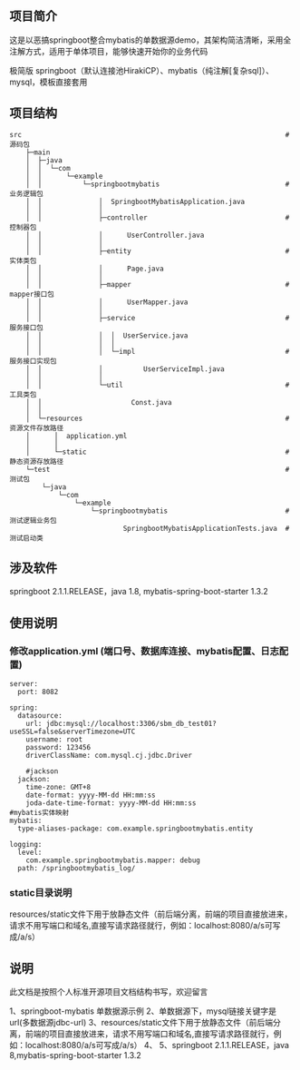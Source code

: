 

## 项目简介

这是以恶搞springboot整合mybatis的单数据源demo，其架构简洁清晰，采用全注解方式，适用于单体项目，能够快速开始你的业务代码

极简版 springboot（默认连接池HirakiCP）、mybatis（纯注解[复杂sql]）、mysql，模板直接套用



## 项目结构

```
src																	# 源码包
    ├─main
    │  ├─java
    │  │  └─com
    │  │      └─example
    │  │          └─springbootmybatis								# 业务逻辑包
    │  │              │  SpringbootMybatisApplication.java
    │  │              │
    │  │              ├─controller									# 控制器包
    │  │              │      UserController.java
    │  │              │
    │  │              ├─entity										# 实体类包
    │  │              │      Page.java
    │  │              │
    │  │              ├─mapper										# mapper接口包
    │  │              │      UserMapper.java
    │  │              │
    │  │              ├─service										# 服务接口包
    │  │              │  │  UserService.java
    │  │              │  │
    │  │              │  └─impl										# 服务接口实现包
    │  │              │          UserServiceImpl.java
    │  │              │
    │  │              └─util										# 工具类包
    │  │                      Const.java
    │  │
    │  └─resources													# 资源文件存放路径
    │      │  application.yml
    │      │
    │      └─static													# 静态资源存放路径
    └─test															# 测试包
        └─java
            └─com
                └─example
                    └─springbootmybatis								# 测试逻辑业务包
                            SpringbootMybatisApplicationTests.java	# 测试启动类
```



## 涉及软件

springboot 2.1.1.RELEASE，java 1.8, mybatis-spring-boot-starter 1.3.2



## 使用说明

### 修改application.yml (端口号、数据库连接、mybatis配置、日志配置)

```
server:
  port: 8082

spring:
  datasource:
    url: jdbc:mysql://localhost:3306/sbm_db_test01?useSSL=false&serverTimezone=UTC
    username: root
    password: 123456
    driverClassName: com.mysql.cj.jdbc.Driver

    #jackson
  jackson:
    time-zone: GMT+8
    date-format: yyyy-MM-dd HH:mm:ss
    joda-date-time-format: yyyy-MM-dd HH:mm:ss
#mybatis实体映射
mybatis:
  type-aliases-package: com.example.springbootmybatis.entity

logging:
  level:
    com.example.springbootmybatis.mapper: debug
  path: /springbootmybatis_log/
```

### static目录说明

resources/static文件下用于放静态文件（前后端分离，前端的项目直接放进来，请求不用写端口和域名,直接写请求路径就行，例如：localhost:8080/a/s可写成/a/s）

## 说明

此文档是按照个人标准开源项目文档结构书写，欢迎留言









1、springboot-mybatis 单数据源示例
2、单数据源下，mysql链接关键字是url(多数据源jdbc-url)
3、resources/static文件下用于放静态文件（前后端分离，前端的项目直接放进来，请求不用写端口和域名,直接写请求路径就行，例如：localhost:8080/a/s可写成/a/s）
4、
5、springboot 2.1.1.RELEASE，java 8,mybatis-spring-boot-starter 1.3.2